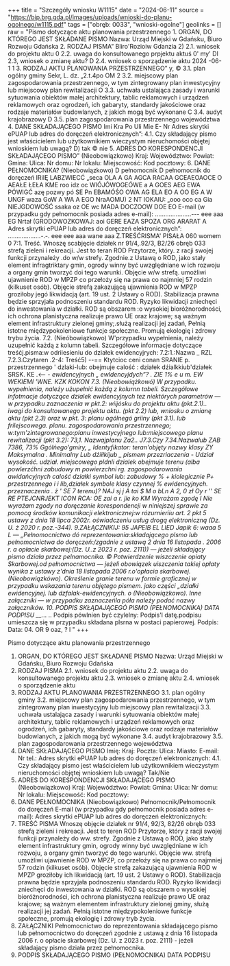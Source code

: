 +++
title = "Szczegóły wniosku W1115"
date = "2024-06-11"
source = "https://bip.brg.gda.pl/images/uploads/wnioski-do-planu-ogolnego/w1115.pdf"
tags = ["obręb: 0033", "wnioski-ogolne"]
geolinks = []
raw = "Pismo dotyczące aktu planowania przestrzennego 1. ORGAN, DO KTÓREGO JEST SKŁADANE PISMO Nazwa: Urząd Miejski w Gdańsku, Biuro Rozwoju Gdańska 2. RODZAJ PISMA” Bliro'Rozioiw Gdanzia  2) 2.1. wniosek do projektu aktu 0 2.2. uwaga do konsultowanego prpjektu aktuś 0' my' DI 2.3, wniosek o zmianę aktu? D 2.4. wniosek o sporządzenie aktu 2024 -06- 1 1 3. RODZAJ AKTU PLANOWANIA PRZESTRZENNEGO” y, © 3.1. plan ogólny gminy Sekr, L. dz. „2.t.4po OM 2 3.2. miejscowy plan zagospodarowania przestrzennego, w tym zintegrowany plan inwestycyjny lub miejscowy plan rewitalizacji O 3.3. uchwała ustalająca zasady i warunki sytuowania obiektów małej architektury, tablic reklamowych i urządzeń reklamowych oraz ogrodzeń, ich gabaryty, standardy jakościowe oraz rodzaje materiałów budowlanych, z jakich mogą być wykonane C 3.4. audyt krajobrazowy D 3.5. plan zagospodarowania przestrzennego województwa 4. DANE SKŁADAJĄCEGO PISMO Imi Kra Po Uli Mie E- Nr Adres skrytki ePUAP lub adres do doręczeń elektronicznych”: 4.1. Czy składający pismo jest właścicielem lub użytkownikiem wieczystym nieruchomości objętej wnioskiem lub uwagą? D) tak © nie 5. ADRES DO KORESPONDENCJI SKŁADAJĄCEGO PISMO” (Nieobowiązkowo) Kraj: Województwo: Powiat: Gmina: Ulica: Nr domu: Nr lokalu: Miejscowość: Kod pocztowy: 6. DANE PEŁNOMOCNIKA? (Nieobowiązkowo) D pełnomocnik  D pełnomocnik do doręczeń IRiIĘ LABZWIECĆ „seca OLA A GA AGCA RACAA GCEAEOAOCE O AEAŁE  ŁEŁA KME roo idz oc WIÓJÓWOGEÓWE a A GOES AEG EWA PÓWIGĆ azę pozwy pó SE Pn EBAMÓŚO OWA AG ELA EO A OO EG A W UNGF waza GoW A WA A EGO NraAOMU) 2 NT IOKAlU: „ooo oco ca Gia NIEJGDOWOŚĆ ssaka oz OE wc MADA DOCZOOW DOE EO E-mail (w przypadku gdy pełnomocnik posiada adres e-mail): .....................--- eee aaa EG Nrtał (GRODOWOZKOWAJ: aoi GERE EAZA SPOZA ORG ARARAT A Adres skrytki ePUAP lub adres do doręczeń elektronicznych”: ...................-.-. eee eee aaa wane aaa Z.TREŚĆRISMA' PISAŁA 060 womem 0 7:1. Treść.  Wnoszę scabjęcie działek nr 91/4,.92/3, B2/26 obręb 033 strefą zieleni i rekreacji. Jest to teran ROD Przytorze, który. z racji swojej funkcji przynależy .do w/w strefy. Zgodnie.z Ustawą o ROD, jako stały element infragtriktary gmin, ogrody winny być uwzględniane w ich rozwoju a organy gmin tworzyć doi tego warunki. Objęcie w/w strefą. umożliwi ujawnienie ROD w MPZP co przełoży się na prawa co najmniej 57 rodzin (kilkuset osób). Objęcie strefą zakazującą ujawnienia ROD w MPZP groziłoby jegó likwidacją (art. 19 ust. 2 Ustawy o ROD). Stabilizacja prawna będzie sprzyjała podnoszeniu standardu ROD. Ryzyko likwidacji zniechęci do inwestowania w działki. ROD są obszarem :o wysokiej bioróżnorodności, ich ochrona planistyczna realizuje prawo UE oraz krajowe; są ważnym element infrastruktury zielonej gminy;.służą realizacji jej zadań, Pełnią istotne międzypokoleniowe funkcje społeczne. Promują ekologię i zdrowy trybu życia. 7.2. (Nieóbowiązkowo) W'przypadku wypełnienia, należy uzupełnić każdą z kolumn tabeli. Szczegółowe informacje dotyczące treśćj.pisma:w odriiesieniu do działek ewidencyjrych: 7.2:1.:Nazwa _ RZL   7.2.3.Czytaren .2-4: Treść5) --== Ktytcioc  ceni conan SRANIE p.  przestrzennego  ' dzlaki-lub:  obejmuje calość : działek  dźialkkiub'działek SRSK. KE .<-- - _ewidencyjnych „  ewldencyjdych”? . ZIE 1% e u m. EW WEKIEMI 'WNE. KZK KOKON 7.3. (Nieobowiążkowó) W przypadku. wypełnienia, należy użupełnić każdą z kolurnn tabeli. Szczegółowe infotmacje dotyczące dzialek ewidencyjnych tez niektórych parametrów — w przypadku zaznaczenia w pkt.2: wiijósku do projektu aktu (pkt.2.1).. iwagi do konsultowanego projektu aktu. (pkt 2.2) lub, wniosku o zmianę aktu (pkt 2.3) oraz w pkt. 3: planu ogólnegó griiny (pkt 3.1). lub frilejscowega. planu. zagospodarowania przestrzennego; w:tym'zintegrowanego:planu inwestycyjnego lub:miejscowego planu rewitalizacji (pkt 3.2):  73,1. Nazwajplanu  Za2.. J7.3.Czy  7.34.Nazwalub  ZAB  7386,  73% Ggólńego'gmiry, „ Identyfikator: teran'objęty nazwy klasy ZY Maksymalna . Minimalny Lub dźiiłkijub  _ pismem przezriaczenia - Udział wysokość. udział. miejscowego pldnli  dzialek obejmuje terenu (alba powlerzćhni  zabudowy m  powierzchni rg.  zagospodarowania  awidańcyjnych   calość działki symbol lub:  zabudowy % +  kiolegicznie P+  przestrzennego i  i lib,działek  symbole klasy  czynnej %  ewidencyjnych.  przeznaczenia . ż  ' SE  7 terenu)? NAJ sj j A tai $ M o bLn A 2, 0 zł Oy r '' SE RE PTEJCNRJEKT ICON RCA: OE zai a r. jie ko  KM Wyrażam zgodę I Nie wyrażam zgody na doręczanie korespondencji w niniejszej sprawie za pomocą środków komunikacji elektronicznej:w rózurnieriiu art. 2 pkt 5 ustawy z dnia 18 lipca 2002r. oświadczeniu usług drogą elektroniczną (Dz. U. ż 2020 r. poz.-344). 9.ZAŁĄCZNIKIJ: 95 JAPEIB EL LIED Japik 6: waaa 5 L — „Pełnomocnictwo dó reprezentowania:składającego plsmo lub pełnomocnictwa do doręczeń:/zgadnie z ustawą 2 dnia 16 listopada . 2006 r. a opłacie skarbowej:(Dz. U..z 2023 r. poz. 2111)) — jeżeli składający pismo działa przez pelnamocnika. © Potwierdzenie wiszczenie opiaty Skarbowej.od pełnomocnictwa — jeżeli obowiązek uiszczenia takiej opłaty wynika z ustawy z'dnia 18 listopada 2006 r.o'opłacia skarbowej. (Nieobowiązkówo). Określenie granie terenu w formie graficznej w przypadku wskazania terenu objętego pismem. jako części „działki ewidencyjnej. lub dzfalak-ewidencyjnych. o (Nieobowiązkowo). lnne załączniki — w przypadku zaznaczeńla póła należy podać nazwy załączników. 10. PODPIS SKŁĄDAJĄCEGÓ PISMO (PEŁNOMOCNIKA) DATA PODPISU __._.. .. Podpis pówlnien być czylelny: Podpis'l datę.podpisu umieszcza się w przypadku składana plsrna w postaci papierowej. Podpis: Data: 04. OR 9 oaz, ?  l "
+++

Pismo dotyczące aktu planowania przestrzennego
1. ORGAN, DO KTÓREGO JEST SKŁADANE PISMO
Nazwa: Urząd Miejski w Gdańsku, Biuro Rozwoju Gdańska
2. RODZAJ PISMA
2.1. wniosek do projektu aktu
2.2. uwaga do konsultowanego projektu aktu
2.3. wniosek o zmianę aktu
2.4. wniosek o sporządzenie aktu
3. RODZAJ AKTU PLANOWANIA PRZESTRZENNEGO
3.1. plan ogólny gminy
3.2. miejscowy plan zagospodarowania przestrzennego, w tym zintegrowany plan inwestycyjny lub miejscowy plan rewitalizacji
3.3. uchwała ustalająca zasady i warunki sytuowania obiektów małej architektury, tablic reklamowych i urządzeń reklamowych oraz ogrodzeń, ich gabaryty, standardy jakościowe oraz rodzaje materiałów budowlanych, z jakich mogą być wykonane
3.4. audyt krajobrazowy
3.5. plan zagospodarowania przestrzennego województwa
4. DANE SKŁADAJĄCEGO PISMO
Imię:
Kraj:
Poczta:
Ulica:
Miasto:
E-mail:
Nr tel.:
Adres skrytki ePUAP lub adres do doręczeń elektronicznych:
4.1. Czy składający pismo jest właścicielem lub użytkownikiem wieczystym nieruchomości objętej wnioskiem lub uwagą?
Tak/Nie
5. ADRES DO KORESPONDENCJI SKŁADAJĄCEGO PISMO
(Nieobowiązkowo)
Kraj:
Województwo:
Powiat:
Gmina:
Ulica:
Nr domu:
Nr lokalu:
Miejscowość:
Kod pocztowy:
6. DANE PEŁNOMOCNIKA
(Nieobowiązkowo)
Pełnomocnik/Pełnomocnik do doręczeń
E-mail (w przypadku gdy pełnomocnik posiada adres e-mail): 
Adres skrytki ePUAP lub adres do doręczeń elektronicznych:
7. TREŚĆ PISMA
Wnoszę objęcie działek nr 91/4, 92/3, 82/26 obręb 033 strefą zieleni i rekreacji. Jest to teren ROD Przytorze, który z racji swojej funkcji przynależy do ww. strefy. Zgodnie z Ustawą o ROD, jako stały element infrastruktury gmin, ogrody winny być uwzględniane w ich rozwoju, a organy gmin tworzyć do tego warunki. Objęcie ww. strefą umożliwi ujawnienie ROD w MPZP, co przełoży się na prawa co najmniej 57 rodzin (kilkuset osób). Objęcie strefą zakazującą ujawnienia ROD w MPZP groziłoby ich likwidacją (art. 19 ust. 2 Ustawy o ROD). Stabilizacja prawna będzie sprzyjała podnoszeniu standardu ROD. Ryzyko likwidacji zniechęci do inwestowania w działki. ROD są obszarem o wysokiej bioróżnorodności, ich ochrona planistyczna realizuje prawo UE oraz krajowe; są ważnym elementem infrastruktury zielonej gminy, służą realizacji jej zadań. Pełnią istotne międzypokoleniowe funkcje społeczne, promują ekologię i zdrowy tryb życia.
9. ZAŁĄCZNIKI
Pełnomocnictwo do reprezentowania składającego pismo lub pełnomocnictwo do doręczeń zgodnie z ustawą z dnia 16 listopada 2006 r. o opłacie skarbowej (Dz. U. z 2023 r. poz. 2111) - jeżeli składający pismo działa przez pełnomocnika.
10. PODPIS SKŁADAJĄCEGO PISMO (PEŁNOMOCNIKA) DATA PODPISU


